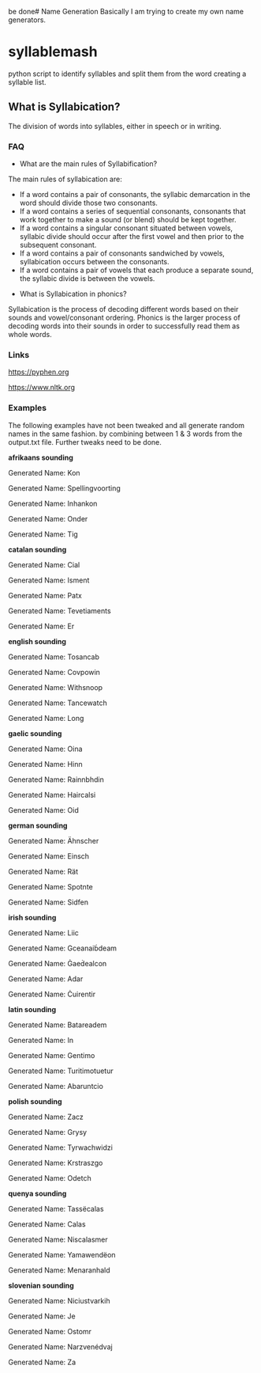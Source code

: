 be done# Name Generation
Basically I am trying to create my own name generators.

# syllablemash
python script to identify syllables and split them from the word creating a syllable list.

## What is Syllabication?

The division of words into syllables, either in speech or in writing.

### FAQ

+ What are the main rules of Syllabification?

The main rules of syllabication are:

* If a word contains a pair of consonants, the syllabic demarcation in the word should divide those two consonants.
* If a word contains a series of sequential consonants, consonants that work together to make a sound (or blend) should be kept together.
* If a word contains a singular consonant situated between vowels, syllabic divide should occur after the first vowel and then prior to the subsequent consonant.
* If a word contains a pair of consonants sandwiched by vowels, syllabication occurs between the consonants.
* If a word contains a pair of vowels that each produce a separate sound, the syllabic divide is between the vowels.

+ What is Syllabication in phonics?

Syllabication is the process of decoding different words based on their sounds and vowel/consonant ordering. 
Phonics is the larger process of decoding words into their sounds in order to successfully read them as whole words.

### Links

https://pyphen.org

https://www.nltk.org

### Examples

The following examples have not been tweaked and all generate random names in the same fashion. by combining between 1 & 3 words from the output.txt file. Further tweaks need to be done.

**afrikaans sounding**

Generated Name: Kon

Generated Name: Spellingvoorting

Generated Name: Inhankon

Generated Name: Onder

Generated Name: Tig

**catalan sounding**

Generated Name: Cial

Generated Name: Isment

Generated Name: Patx

Generated Name: Tevetiaments

Generated Name: Er


**english sounding**

Generated Name: Tosancab

Generated Name: Covpowin

Generated Name: Withsnoop

Generated Name: Tancewatch

Generated Name: Long

**gaelic sounding**

Generated Name: Oina

Generated Name: Hinn

Generated Name: Rainnbhdin

Generated Name: Haircalsi

Generated Name: Oid

**german sounding**

Generated Name: Ähnscher

Generated Name: Einsch

Generated Name: Rät

Generated Name: Spotnte

Generated Name: Sidfen

**irish sounding**

Generated Name: Liic

Generated Name: Gceanaiḃdeam

Generated Name: Ġaeḋealcon

Generated Name: Adar

Generated Name: Ċuirentir

**latin sounding**

Generated Name: Batareadem

Generated Name: In

Generated Name: Gentimo

Generated Name: Turitimotuetur

Generated Name: Abaruntcio

**polish sounding**

Generated Name: Zacz

Generated Name: Grysy

Generated Name: Tyrwachwidzi

Generated Name: Krstraszgo

Generated Name: Odetch

**quenya sounding**

Generated Name: Tassëcalas

Generated Name: Calas

Generated Name: Niscalasmer

Generated Name: Yamawendëon

Generated Name: Menaranhald

**slovenian sounding**

Generated Name: Niciustvarkih

Generated Name: Je

Generated Name: Ostomr

Generated Name: Narzvenédvaj

Generated Name: Za
